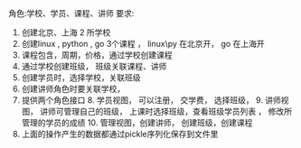 角色:学校、学员、课程、讲师
要求:
1. 创建北京、上海 2 所学校
2. 创建linux , python , go 3个课程 ， linux\py 在北京开， go 在上海开
3. 课程包含，周期，价格，通过学校创建课程
4. 通过学校创建班级， 班级关联课程、讲师
5. 创建学员时，选择学校，关联班级
6. 创建讲师角色时要关联学校，
7. 提供两个角色接口
    8. 学员视图， 可以注册， 交学费， 选择班级，
    9. 讲师视图， 讲师可管理自己的班级， 上课时选择班级，查看班级学员列表 ， 修改所管理的学员的成绩
    10. 管理视图，创建讲师， 创建班级，创建课程 
11. 上面的操作产生的数据都通过pickle序列化保存到文件里 
